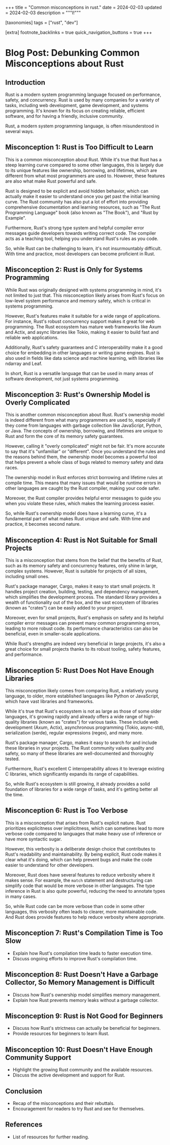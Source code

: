 
+++
title = "Common misconceptions in rust."
date = 2024-02-03
updated = 2024-02-03
description = """I!"""

[taxonomies]
tags = ["rust", "dev"]

[extra]
footnote_backlinks = true
quick_navigation_buttons = true
+++

# Blog Post: Debunking Common Misconceptions about Rust

## Introduction
Rust is a modern system programming language focused on performance, safety, and concurrency. Rust is used by many companies for a variety of tasks, including web development, game development, and systems programming. It's known for its focus on creating reliable, efficient software, and for having a friendly, inclusive community.

Rust, a modern system programming language, is often misunderstood in several ways.

## Misconception 1: Rust is Too Difficult to Learn
This is a common misconception about Rust. While it's true that Rust has a steep learning curve compared to some other languages, this is largely due to its unique features like ownership, borrowing, and lifetimes, which are different from what most programmers are used to. However, these features are also what make Rust powerful and safe.

Rust is designed to be explicit and avoid hidden behavior, which can actually make it easier to understand once you get past the initial learning curve. The Rust community has also put a lot of effort into providing comprehensive documentation and learning resources, such as "The Rust Programming Language" book (also known as "The Book"), and "Rust by Example".

Furthermore, Rust's strong type system and helpful compiler error messages guide developers towards writing correct code. The compiler acts as a teaching tool, helping you understand Rust's rules as you code.

So, while Rust can be challenging to learn, it's not insurmountably difficult. With time and practice, most developers can become proficient in Rust.

## Misconception 2: Rust is Only for Systems Programming
While Rust was originally designed with systems programming in mind, it's not limited to just that. This misconception likely arises from Rust's focus on low-level system performance and memory safety, which is critical in systems programming.

However, Rust's features make it suitable for a wide range of applications. For instance, Rust's robust concurrency support makes it great for web programming. The Rust ecosystem has mature web frameworks like Axum and Actix, and async libraries like Tokio, making it easier to build fast and reliable web applications.

Additionally, Rust's safety guarantees and C interoperability make it a good choice for embedding in other languages or writing game engines. Rust is also used in fields like data science and machine learning, with libraries like ndarray and Leaf.

In short, Rust is a versatile language that can be used in many areas of software development, not just systems programming.

## Misconception 3: Rust's Ownership Model is Overly Complicated
This is another common misconception about Rust. Rust's ownership model is indeed different from what many programmers are used to, especially if they come from languages with garbage collection like JavaScript, Python, or Java. The concepts of ownership, borrowing, and lifetimes are unique to Rust and form the core of its memory safety guarantees.

However, calling it "overly complicated" might not be fair. It's more accurate to say that it's "unfamiliar" or "different". Once you understand the rules and the reasons behind them, the ownership model becomes a powerful tool that helps prevent a whole class of bugs related to memory safety and data races.

The ownership model in Rust enforces strict borrowing and lifetime rules at compile time. This means that many issues that would be runtime errors in other languages are caught by the Rust compiler, making your code safer.

Moreover, the Rust compiler provides helpful error messages to guide you when you violate these rules, which makes the learning process easier.

So, while Rust's ownership model does have a learning curve, it's a fundamental part of what makes Rust unique and safe. With time and practice, it becomes second nature.

## Misconception 4: Rust is Not Suitable for Small Projects
This is a misconception that stems from the belief that the benefits of Rust, such as its memory safety and concurrency features, only shine in large, complex systems. However, Rust is suitable for projects of all sizes, including small ones.

Rust's package manager, Cargo, makes it easy to start small projects. It handles project creation, building, testing, and dependency management, which simplifies the development process. The standard library provides a wealth of functionality out of the box, and the vast ecosystem of libraries (known as "crates") can be easily added to your project.

Moreover, even for small projects, Rust's emphasis on safety and its helpful compiler error messages can prevent many common programming errors, leading to more robust code. Its performance characteristics can also be beneficial, even in smaller-scale applications.

While Rust's strengths are indeed very beneficial in large projects, it's also a great choice for small projects thanks to its robust tooling, safety features, and performance.

## Misconception 5: Rust Does Not Have Enough Libraries
This misconception likely comes from comparing Rust, a relatively young language, to older, more established languages like Python or JavaScript, which have vast libraries and frameworks.

While it's true that Rust's ecosystem is not as large as those of some older languages, it's growing rapidly and already offers a wide range of high-quality libraries (known as "crates") for various tasks. These include web development (Axum, Actix), asynchronous programming (Tokio, async-std), serialization (serde), regular expressions (regex), and many more.

Rust's package manager, Cargo, makes it easy to search for and include these libraries in your projects. The Rust community values quality and safety, so many of these libraries are well-documented and thoroughly tested.

Furthermore, Rust's excellent C interoperability allows it to leverage existing C libraries, which significantly expands its range of capabilities.

So, while Rust's ecosystem is still growing, it already provides a solid foundation of libraries for a wide range of tasks, and it's getting better all the time.

## Misconception 6: Rust is Too Verbose
This is a misconception that arises from Rust's explicit nature. Rust prioritizes explicitness over implicitness, which can sometimes lead to more verbose code compared to languages that make heavy use of inference or have more syntactic sugar.

However, this verbosity is a deliberate design choice that contributes to Rust's readability and maintainability. By being explicit, Rust code makes it clear what it's doing, which can help prevent bugs and make the code easier to understand for other developers.

Moreover, Rust does have several features to reduce verbosity where it makes sense. For example, the `match` statement and destructuring can simplify code that would be more verbose in other languages. The type inference in Rust is also quite powerful, reducing the need to annotate types in many cases.

So, while Rust code can be more verbose than code in some other languages, this verbosity often leads to clearer, more maintainable code. And Rust does provide features to help reduce verbosity where appropriate.

## Misconception 7: Rust's Compilation Time is Too Slow
- Explain how Rust's compilation time leads to faster execution time.
- Discuss ongoing efforts to improve Rust's compilation time.

## Misconception 8: Rust Doesn't Have a Garbage Collector, So Memory Management is Difficult
- Discuss how Rust's ownership model simplifies memory management.
- Explain how Rust prevents memory leaks without a garbage collector.

## Misconception 9: Rust is Not Good for Beginners
- Discuss how Rust's strictness can actually be beneficial for beginners.
- Provide resources for beginners to learn Rust.

## Misconception 10: Rust Doesn't Have Enough Community Support
- Highlight the growing Rust community and the available resources.
- Discuss the active development and support for Rust.

## Conclusion
- Recap of the misconceptions and their rebuttals.
- Encouragement for readers to try Rust and see for themselves.

## References
- List of resources for further reading.